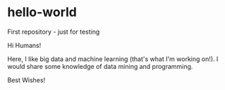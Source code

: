 # hello-world
First repository - just for testing

Hi Humans!

Here, I like big data and machine learning (that's what I'm working on!).
I would share some knowledge of data mining and programming.

Best Wishes!
